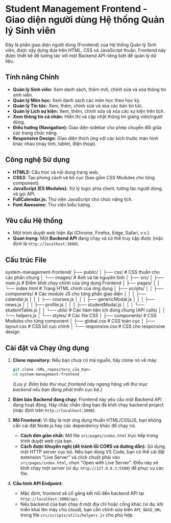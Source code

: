 # Student Management Frontend - Giao diện người dùng Hệ thống Quản lý Sinh viên

Đây là phần giao diện người dùng (Frontend) của Hệ thống Quản lý Sinh viên, được xây dựng dựa trên HTML, CSS và JavaScript thuần. Frontend này được thiết kế để tương tác với một Backend API riêng biệt để quản lý dữ liệu.

## Tính năng Chính

* **Quản lý Sinh viên:** Xem danh sách, thêm mới, chỉnh sửa và xóa thông tin sinh viên.
* **Quản lý Môn học:** Xem danh sách các môn học theo học kỳ.
* **Quản lý Tin tức:** Xem, thêm, chỉnh sửa và xóa các bản tin tức.
* **Quản lý Lịch sự kiện:** Xem, thêm, chỉnh sửa và xóa các sự kiện trên lịch.
* **Xem thông tin cá nhân:** Hiển thị và cập nhật thông tin giảng viên/người dùng.
* **Điều hướng (Navigation):** Giao diện sidebar cho phép chuyển đổi giữa các trang chức năng.
* **Responsive Design:** Giao diện thích ứng với các kích thước màn hình khác nhau (máy tính, tablet, điện thoại).

## Công nghệ Sử dụng

* **HTML5:** Cấu trúc và nội dung trang web.
* **CSS3:** Tạo phong cách và bố cục (bao gồm CSS Modules cho từng component).
* **JavaScript (ES Modules):** Xử lý logic phía client, tương tác người dùng, và gọi API.
* **FullCalendar.js:** Thư viện JavaScript cho chức năng lịch.
* **Font Awesome:** Thư viện biểu tượng.

## Yêu cầu Hệ thống

* Một trình duyệt web hiện đại (Chrome, Firefox, Edge, Safari, v.v.).
* **Quan trọng:** Một **Backend API** đang chạy và có thể truy cập được (mặc định là `http://localhost:3000`).

## Cấu trúc File
system-management-frontend/
├── public/
│   ├── css/            # CSS thuần cho các phần chung
│   └── images/         # Ảnh và tài nguyên tĩnh
│
├── src/
│   ├── main.js         # Điểm khởi chạy chính của ứng dụng Frontend
│   ├── pages/
│   │   └── index.html  # Trang HTML chính của ứng dụng
│   ├── scripts/
│   │   ├── components/ # Các module JS cho từng phần giao diện
│   │   │   ├── calendar.js
│   │   │   ├── courses.js
│   │   │   ├── genericModal.js
│   │   │   ├── news.js
│   │   │   ├── profile.js
│   │   │   ├── studentModal.js
│   │   │   └── studentTable.js
│   │   └── utils/      # Các hàm tiện ích dùng chung (API calls)
│   │       └── helpers.js
│   └── styles/         # Các file CSS
│       ├── components/ # CSS Modules cho từng component
│       ├── global.css  # CSS toàn cục
│       ├── layout.css  # CSS bố cục chính
│       └── responsive.css # CSS cho responsive design
## Cài đặt và Chạy ứng dụng

1.  **Clone repository:**
    Nếu bạn chưa có mã nguồn, hãy clone nó về máy:
    ```bash
    git clone <URL_repository_của_bạn>
    cd system-management-frontend
    ```
    *(Lưu ý: Đảm bảo thư mục frontend này ngang hàng với thư mục backend nếu bạn đang phát triển cục bộ.)*

2.  **Đảm bảo Backend đang chạy:**
    Frontend này yêu cầu một Backend API đang hoạt động. Hãy chắc chắn rằng bạn đã khởi chạy backend project (mặc định trên `http://localhost:3000`).

3.  **Mở Frontend:**
    Vì đây là một ứng dụng thuần HTML/CSS/JS, bạn không cần cài đặt Node.js hay các dependency khác để chạy nó.
    * **Cách đơn giản nhất:** Mở file `src/pages/index.html` trực tiếp trong trình duyệt web của bạn.
    * **Cách được khuyến nghị (để tránh lỗi CORS và đường dẫn):** Sử dụng một HTTP server cục bộ. Nếu bạn dùng VS Code, bạn có thể cài đặt extension "Live Server" và click chuột phải vào `src/pages/index.html`, chọn "Open with Live Server". Điều này sẽ khởi chạy một server (ví dụ: `http://127.0.0.1:5500`) để phục vụ các file.

4.  **Cấu hình API Endpoint:**
    * Mặc định, frontend sẽ cố gắng kết nối đến backend API tại `http://localhost:3000/api`.
    * Nếu backend của bạn chạy ở một địa chỉ hoặc cổng khác (ví dụ: khi triển khai lên máy chủ cloud), bạn cần chỉnh sửa biến `API_BASE_URL` trong file `src/scripts/utils/helpers.js` cho phù hợp.

